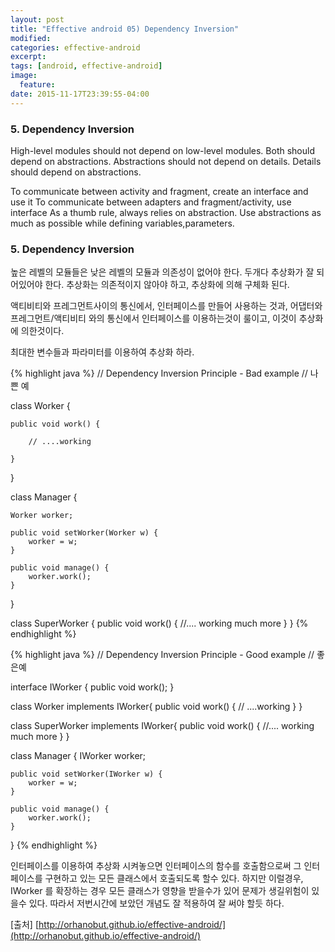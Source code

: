 ```yaml
---
layout: post
title: "Effective android 05) Dependency Inversion"
modified:
categories: effective-android
excerpt:
tags: [android, effective-android]
image:
  feature:
date: 2015-11-17T23:39:55-04:00
---
```


### 5. Dependency Inversion
High-level modules should not depend on low-level modules. Both should depend on abstractions.
Abstractions should not depend on details. Details should depend on abstractions.

To communicate between activity and fragment, create an interface and use it
To communicate between adapters and fragment/activity, use interface
As a thumb rule, always relies on abstraction.
Use abstractions as much as possible while defining variables,parameters.



### 5. Dependency Inversion
높은 레벨의 모듈들은 낮은 레벨의 모듈과 의존성이 없어야 한다. 두개다 추상화가 잘 되어있어야 한다.
추상화는 의존적이지 않아야 하고, 추상화에 의해 구체화 된다.

액티비티와 프레그먼트사이의 통신에서, 인터페이스를 만들어 사용하는 것과, 어댑터와 프레그먼트/액티비티 와의 통신에서 인터페이스를 이용하는것이 룰이고, 이것이 추상화에 의한것이다.

최대한 변수들과 파라미터를 이용하여 추상화 하라.



{% highlight java %}
// Dependency Inversion Principle - Bad example
// 나쁜 예

class Worker {

	public void work() {

		// ....working

	}

}

class Manager {

	Worker worker;

	public void setWorker(Worker w) {
		worker = w;
	}

	public void manage() {
		worker.work();
	}
}

class SuperWorker {
	public void work() {
		//.... working much more
	}
}
{% endhighlight %}

{% highlight java %}
// Dependency Inversion Principle - Good example
// 좋은예

interface IWorker {
	public void work();
}

class Worker implements IWorker{
	public void work() {
		// ....working
	}
}

class SuperWorker  implements IWorker{
	public void work() {
		//.... working much more
	}
}

class Manager {
	IWorker worker;

	public void setWorker(IWorker w) {
		worker = w;
	}

	public void manage() {
		worker.work();
	}
}
{% endhighlight %}

인터페이스를 이용하여 추상화 시켜놓으면 인터페이스의 함수를 호출함으로써 그 인터페이스를 구현하고 있는 모든 클래스에서 호출되도록 할수 있다. 
하지만 이럴경우, IWorker 를 확장하는 경우 모든 클래스가 영향을 받을수가 있어 문제가 생길위험이 있을수 있다. 따라서 저번시간에 보았던 개념도 잘 적용하여 잘 써야 할듯 하다.

[출처] [http://orhanobut.github.io/effective-android/](http://orhanobut.github.io/effective-android/)